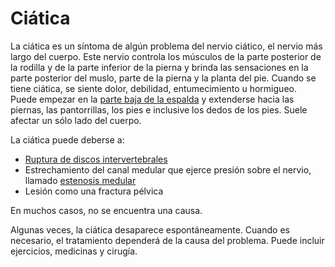Ciática
=======


La ciática es un síntoma de algún problema del nervio ciático, el nervio más largo del cuerpo. Este nervio controla los músculos de la parte posterior de la rodilla y de la parte inferior de la pierna y brinda las sensaciones en la parte posterior del muslo, parte de la pierna y la planta del pie. Cuando se tiene ciática, se siente dolor, debilidad, entumecimiento u hormigueo. Puede empezar en la [parte baja de la espalda](https://medlineplus.gov/spanish/backpain.html) y extenderse hacia las piernas, las pantorrillas, los pies e inclusive los dedos de los pies. Suele afectar un sólo lado del cuerpo. 


La ciática puede deberse a:

* [Ruptura de discos intervertebrales](https://medlineplus.gov/spanish/herniateddisk.html)
* Estrechamiento del canal medular que ejerce presión sobre el nervio, llamado [estenosis medular](https://medlineplus.gov/spanish/spinalstenosis.html)
* Lesión como una fractura pélvica


En muchos casos, no se encuentra una causa. 


Algunas veces, la ciática desaparece espontáneamente. Cuando es necesario, el tratamiento dependerá de la causa del problema. Puede incluir ejercicios, medicinas y cirugía.

